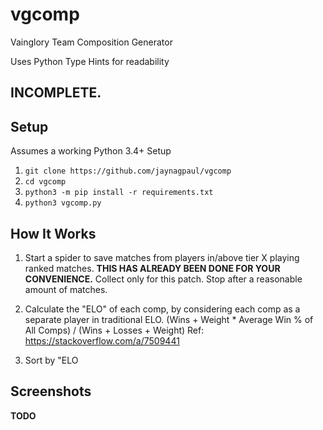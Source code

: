 # vgcomp
Vainglory Team Composition Generator

Uses Python Type Hints for readability

## INCOMPLETE.

## Setup
Assumes a working Python 3.4+ Setup

1. `git clone https://github.com/jaynagpaul/vgcomp`
2. `cd vgcomp`
3. `python3 -m pip install -r requirements.txt`
4. `python3 vgcomp.py`

## How It Works
1. Start a spider to save matches from players in/above tier X playing ranked matches. **THIS HAS ALREADY BEEN DONE FOR YOUR CONVENIENCE.**
    Collect only for this patch.
    Stop after a reasonable amount of matches.

2. Calculate the "ELO" of each comp, by considering each comp as a separate player in traditional ELO.
    (Wins + Weight * Average Win % of All Comps) / (Wins + Losses + Weight)
    Ref: https://stackoverflow.com/a/7509441

3. Sort by "ELO

## Screenshots
**TODO**
